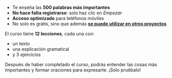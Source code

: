 - Te enseña las **500 palabras más importantes**
- **No hace falta registrarse**: solo haz clic en *Empezar*
- **Acceso optimizado** para teléfonos móviles
- No solo es gratis, sino que además **[se puede utilizar en otros proyectos](https://github.com/Esperanto/kurso-zagreba-metodo)**

El curso tiene **12 lecciones**, cada una con:

- un texto
- una explicación gramatical
- y 3 ejercicios

Después de haber completado el curso, podrás entender las cosas más importantes y formar oraciones para expresarte. ¡Solo pruébalo!
